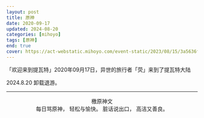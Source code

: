 ```yaml
---
layout: post
title: 原神
date: 2020-09-17
updated: 2024-08-20
categories: [mihoyo]
tags: [原神]
end: true
cover: https://act-webstatic.mihoyo.com/event-static/2023/08/15/3a5636f9e0a9df36013e234faa88f549_1222455316697690888.jpg?x-oss-process=image/quality,Q_80/resize,m_lfit,s_700
---
```


「欢迎来到提瓦特」2020年09月17日，异世的旅行者「荧」来到了提瓦特大陆

<!-- more -->

2024.8.20 卸载退游。

---

<p style="text-align:center">
檄原神文<br>
每日骂原神，
轻松与愉快。
脏话说出口，
高洁又善良。
</p>

